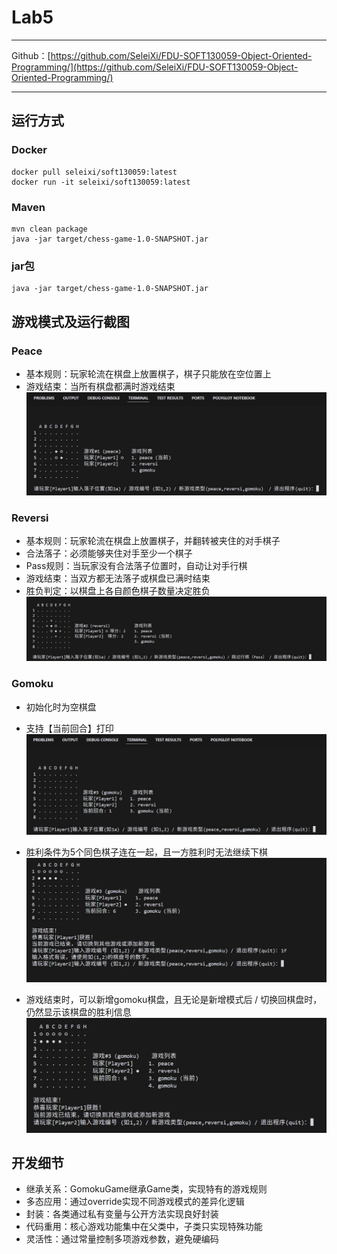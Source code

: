 # Lab5
---

Github：[https://github.com/SeleiXi/FDU-SOFT130059-Object-Oriented-Programming/](https://github.com/SeleiXi/FDU-SOFT130059-Object-Oriented-Programming/)

---

## 运行方式

### Docker

```
docker pull seleixi/soft130059:latest
docker run -it seleixi/soft130059:latest
```

### Maven

```
mvn clean package
java -jar target/chess-game-1.0-SNAPSHOT.jar
```

### jar包

```
java -jar target/chess-game-1.0-SNAPSHOT.jar
```

## 游戏模式及运行截图

### Peace
- 基本规则：玩家轮流在棋盘上放置棋子，棋子只能放在空位置上
- 游戏结束：当所有棋盘都满时游戏结束
![](assets/peaceMode.jpg)

### Reversi
- 基本规则：玩家轮流在棋盘上放置棋子，并翻转被夹住的对手棋子
- 合法落子：必须能够夹住对手至少一个棋子
- Pass规则：当玩家没有合法落子位置时，自动让对手行棋
- 游戏结束：当双方都无法落子或棋盘已满时结束
- 胜负判定：以棋盘上各自颜色棋子数量决定胜负
![](assets/reversiMode.jpg)

### Gomoku
- 初始化时为空棋盘
- 支持【当前回合】打印
![](assets/gomokuMode.jpg)

- 胜利条件为5个同色棋子连在一起，且一方胜利时无法继续下棋
![](assets/gomokuModeErrorHandling.jpg)

- 游戏结束时，可以新增gomoku棋盘，且无论是新增模式后 / 切换回棋盘时，仍然显示该棋盘的胜利信息
![](assets/addGomokuMode.jpg)


## 开发细节

- 继承关系：GomokuGame继承Game类，实现特有的游戏规则
- 多态应用：通过override实现不同游戏模式的差异化逻辑
- 封装：各类通过私有变量与公开方法实现良好封装
- 代码重用：核心游戏功能集中在父类中，子类只实现特殊功能
- 灵活性：通过常量控制多项游戏参数，避免硬编码 
